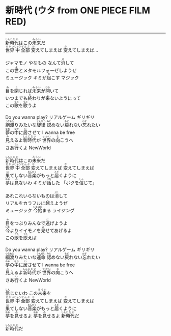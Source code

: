 # 新時代 (ウタ from ONE PIECE FILM RED)
---
<lyric>
<ruby>新<rt>しん</rt></ruby><ruby>時代<rt>じだい</rt></ruby>はこの<ruby>未来<rt>みらい</rt></ruby>だ<br/>
<ruby>世界<rt>せかい</rt></ruby><ruby>中<rt>じゅう</rt></ruby><ruby>全部<rt>ぜんぶ</rt></ruby> <ruby>変<rt>か</rt></ruby>えてしまえば <ruby>変<rt>か</rt></ruby>えてしまえば…<br/>
<br/>
ジャマモノ やなもの なんて<ruby>消<rt>け</rt></ruby>して<br/>
この<ruby>世<rt>よ</rt></ruby>とメタモルフォーゼしようぜ<br/>
ミュージック キミが<ruby>起<rt>お</rt></ruby>こす マジック<br/>
<br/>
<ruby>目<rt>め</rt></ruby>を<ruby>閉<rt>と</rt></ruby>じれば<ruby>未来<rt>みらい</rt></ruby>が<ruby>開<rt>ひら</rt></ruby>いて<br/>
いつまでも<ruby>終<rt>お</rt></ruby>わりが<ruby>来<rt>こ</rt></ruby>ないようにって<br/>
この<ruby>歌<rt>うた</rt></ruby>を<ruby>歌<rt>うた</rt></ruby>うよ<br/>
<br/>
Do you wanna play? リアルゲーム ギリギリ<br/>
<ruby>綱渡<rt>つなわた</rt></ruby>りみたいな<ruby>旋律<rt>せんりつ</rt></ruby> <ruby>認<rt>みと</rt></ruby>めない<ruby>戻<rt>もど</rt></ruby>れない<ruby>忘<rt>わす</rt></ruby>れたい<br/>
<ruby>夢<rt>ゆめ</rt></ruby>の<ruby>中<rt>なか</rt></ruby>に<ruby>居<rt>い</rt></ruby>させて I wanna be free<br/>
<ruby>見<rt>み</rt></ruby>えるよ<ruby>新<rt>しん</rt></ruby><ruby>時代<rt>じだい</rt></ruby>が <ruby>世界<rt>せかい</rt></ruby>の<ruby>向<rt>む</rt></ruby>こうへ<br/>
さあ<ruby>行<rt>い</rt></ruby>くよ NewWorld<br/>
<br/>
<ruby>新<rt>しん</rt></ruby><ruby>時代<rt>じだい</rt></ruby>はこの<ruby>未来<rt>みらい</rt></ruby>だ<br/>
<ruby>世界<rt>せかい</rt></ruby><ruby>中<rt>じゅう</rt></ruby><ruby>全部<rt>ぜんぶ</rt></ruby> <ruby>変<rt>か</rt></ruby>えてしまえば <ruby>変<rt>か</rt></ruby>えてしまえば<br/>
<ruby>果<rt>は</rt></ruby>てしない<ruby>音楽<rt>おんがく</rt></ruby>がもっと<ruby>届<rt>とど</rt></ruby>くように<br/>
<ruby>夢<rt>ゆめ</rt></ruby>は<ruby>見<rt>み</rt></ruby>ないわ キミが<ruby>話<rt>はな</rt></ruby>した 「ボクを<ruby>信<rt>しん</rt></ruby>じて」<br/>
<br/>
あれこれいらないものは<ruby>消<rt>け</rt></ruby>して<br/>
リアルをカラフルに<ruby>越<rt>こ</rt></ruby>えようぜ<br/>
ミュージック <ruby>今<rt>いま</rt></ruby><ruby>始<rt>はじ</rt></ruby>まる ライジング<br/>
<br/>
<ruby>目<rt>め</rt></ruby>をつぶりみんなで<ruby>逃<rt>に</rt></ruby>げようよ<br/>
<ruby>今<rt>いま</rt></ruby>よりイイモノを<ruby>見<rt>み</rt></ruby>せてあげるよ<br/>
この<ruby>歌<rt>うた</rt></ruby>を<ruby>歌<rt>うた</rt></ruby>えば<br/>
<br/>
Do you wanna play? リアルゲーム ギリギリ<br/>
<ruby>綱渡<rt>つなわた</rt></ruby>りみたいな<ruby>運命<rt>うんめい</rt></ruby> <ruby>認<rt>みと</rt></ruby>めない<ruby>戻<rt>もど</rt></ruby>れない<ruby>忘<rt>わす</rt></ruby>れたい<br/>
<ruby>夢<rt>ゆめ</rt></ruby>の<ruby>中<rt>なか</rt></ruby>に<ruby>居<rt>い</rt></ruby>させて I wanna be free<br/>
<ruby>見<rt>み</rt></ruby>えるよ<ruby>新<rt>しん</rt></ruby><ruby>時代<rt>じだい</rt></ruby>が <ruby>世界<rt>せかい</rt></ruby>の<ruby>向<rt>む</rt></ruby>こうへ<br/>
さあ<ruby>行<rt>い</rt></ruby>くよ NewWorld<br/>
<br/>
<ruby>信<rt>しん</rt></ruby>じたいわ この<ruby>未来<rt>みらい</rt></ruby>を<br/>
<ruby>世界<rt>せかい</rt></ruby><ruby>中<rt>じゅう</rt></ruby><ruby>全部<rt>ぜんぶ</rt></ruby> <ruby>変<rt>か</rt></ruby>えてしまえば <ruby>変<rt>か</rt></ruby>えてしまえば<br/>
<ruby>果<rt>は</rt></ruby>てしない<ruby>音楽<rt>おんがく</rt></ruby>がもっと<ruby>届<rt>とど</rt></ruby>くように<br/>
<ruby>夢<rt>ゆめ</rt></ruby>を<ruby>見<rt>み</rt></ruby>せるよ <ruby>夢<rt>ゆめ</rt></ruby>を<ruby>見<rt>み</rt></ruby>せるよ <ruby>新<rt>しん</rt></ruby><ruby>時代<rt>じだい</rt></ruby>だ<br/>
<br/>
<ruby>新<rt>しん</rt></ruby><ruby>時代<rt>じだい</rt></ruby>だ<br/>
</lyric>
